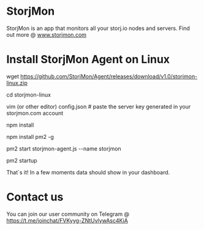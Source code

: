 # StorjMon
StorjMon is an app that monitors all your storj.io nodes and servers. Find out more @ www.storjmon.com

# Install StorjMon Agent on Linux

wget https://github.com/StorjMon/Agent/releases/download/v1.0/storjmon-linux.zip

cd storjmon-linux

vim (or other editor) config.json # paste the server key generated in your storjmon.com account

npm install

npm install pm2 -g

pm2 start storjmon-agent.js --name storjmon

pm2 startup

That`s it! In a few moments data should show in your dashboard.



# Contact us
You can join our user community on Telegram @ https://t.me/joinchat/FVKyyg-ZNtUvlywAsc4KiA


